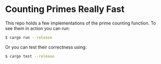 # Counting Primes Really Fast

This repo holds a few implementations of the prime counting function. To see them in action you can run:

```bash
$ cargo run --release
```

Or you can test their correctness using:

```bash
$ cargo test --release
```